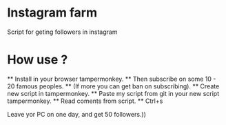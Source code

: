 # Instagram farm

Script for geting followers in instagram

# How use ?

** Install in your browser tampermonkey.
** Then subscribe on some 10 - 20 famous peoples.
** (If more you can get ban on subscribing).
** Create new script in tampermonkey.
** Paste my script from git in your new script tampermonkey.
** Read coments from script.
** Ctrl+s

Leave yor PC on one day, and get 50 followers.))
